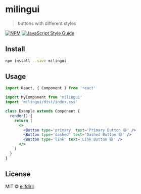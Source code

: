 # milingui

> buttons with different styles

[![NPM](https://img.shields.io/npm/v/milingui.svg)](https://www.npmjs.com/package/milingui) [![JavaScript Style Guide](https://img.shields.io/badge/code_style-standard-brightgreen.svg)](https://standardjs.com)

## Install

```bash
npm install --save milingui
```

## Usage

```jsx
import React, { Component } from 'react'

import MyComponent from 'milingui'
import 'milingui/dist/index.css'

class Example extends Component {
  render() {
    return (
      <>
        <Button type='primary' text='Primary Button 😄' />
        <Button type='dashed' text='Dashed Button 😄' />
        <Button type='link' text='Link Button 😄' />
      </>
    )
  }
}
```

## License

MIT © [elifdiril](https://github.com/elifdiril)
